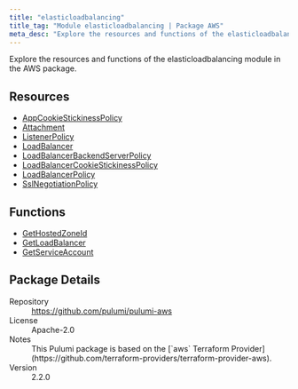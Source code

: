 ```yaml
---
title: "elasticloadbalancing"
title_tag: "Module elasticloadbalancing | Package AWS"
meta_desc: "Explore the resources and functions of the elasticloadbalancing module in the AWS package."
---
```


<!-- WARNING: this file was generated by Pulumi Docs Generator. -->
<!-- Do not edit by hand unless you're certain you know what you are doing! -->

Explore the resources and functions of the elasticloadbalancing module in the AWS package.

<h2 id="resources">Resources</h2>
<ul class="api">
    <li><a href="appcookiestickinesspolicy" title="AppCookieStickinessPolicy"><span class="symbol resource"></span>AppCookieStickinessPolicy</a></li>
    <li><a href="attachment" title="Attachment"><span class="symbol resource"></span>Attachment</a></li>
    <li><a href="listenerpolicy" title="ListenerPolicy"><span class="symbol resource"></span>ListenerPolicy</a></li>
    <li><a href="loadbalancer" title="LoadBalancer"><span class="symbol resource"></span>LoadBalancer</a></li>
    <li><a href="loadbalancerbackendserverpolicy" title="LoadBalancerBackendServerPolicy"><span class="symbol resource"></span>LoadBalancerBackendServerPolicy</a></li>
    <li><a href="loadbalancercookiestickinesspolicy" title="LoadBalancerCookieStickinessPolicy"><span class="symbol resource"></span>LoadBalancerCookieStickinessPolicy</a></li>
    <li><a href="loadbalancerpolicy" title="LoadBalancerPolicy"><span class="symbol resource"></span>LoadBalancerPolicy</a></li>
    <li><a href="sslnegotiationpolicy" title="SslNegotiationPolicy"><span class="symbol resource"></span>SslNegotiationPolicy</a></li>
</ul>

<h2 id="functions">Functions</h2>
<ul class="api">
    <li><a href="gethostedzoneid" title="GetHostedZoneId"><span class="symbol function"></span>GetHostedZoneId</a></li>
    <li><a href="getloadbalancer" title="GetLoadBalancer"><span class="symbol function"></span>GetLoadBalancer</a></li>
    <li><a href="getserviceaccount" title="GetServiceAccount"><span class="symbol function"></span>GetServiceAccount</a></li>
</ul>

<h2 id="package-details">Package Details</h2>
<dl class="package-details">
	<dt>Repository</dt>
	<dd><a href="https://github.com/pulumi/pulumi-aws">https://github.com/pulumi/pulumi-aws</a></dd>
	<dt>License</dt>
	<dd>Apache-2.0</dd>
	<dt>Notes</dt>
	<dd>This Pulumi package is based on the [`aws` Terraform Provider](https://github.com/terraform-providers/terraform-provider-aws).</dd>
	<dt>Version</dt>
	<dd>2.2.0</dd>
</dl>

